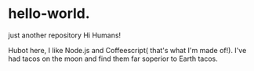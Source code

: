 # hello-world.
just another repository
Hi Humans!

Hubot here, I like Node.js and Coffeescript( that's what I'm made of!).
I've had tacos on the moon and find them far soperior to Earth tacos.
